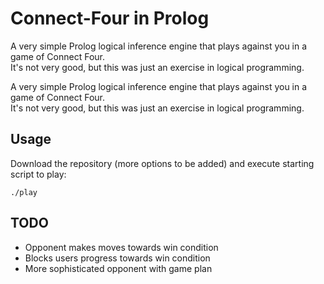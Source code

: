 # Connect-Four in Prolog

A very simple Prolog logical inference engine that plays against you in a game of Connect Four.  
It's not very good, but this was just an exercise in logical programming.

A very simple Prolog logical inference engine that plays against you in a game of Connect Four.  
It's not very good, but this was just an exercise in logical programming.

## Usage

Download the repository (more options to be added) and execute starting script to play:

```
./play
```

## TODO

- Opponent makes moves towards win condition
- Blocks users progress towards win condition
- More sophisticated opponent with game plan